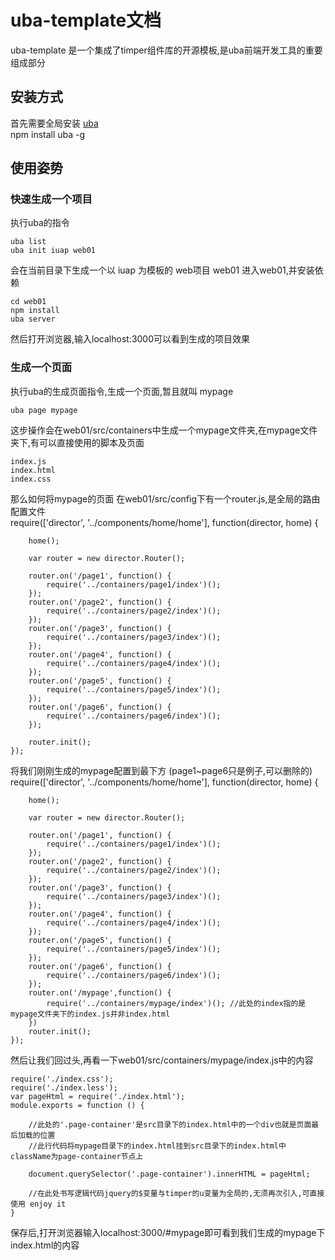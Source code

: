 # uba-template文档
uba-template 是一个集成了timper组件库的开源模板,是uba前端开发工具的重要组成部分

## 安装方式
首先需要全局安装 [uba](uba.md)
​    
    npm install uba -g

## 使用姿势

### 快速生成一个项目

执行uba的指令

    uba list
    uba init iuap web01
会在当前目录下生成一个以 iuap 为模板的 web项目 web01
进入web01,并安装依赖

    cd web01
    npm install
    uba server
然后打开浏览器,输入localhost:3000可以看到生成的项目效果

### 生成一个页面

执行uba的生成页面指令,生成一个页面,暂且就叫 mypage

    uba page mypage
这步操作会在web01/src/containers中生成一个mypage文件夹,在mypage文件夹下,有可以直接使用的脚本及页面

    index.js
    index.html
    index.css
那么如何将mypage的页面
在web01/src/config下有一个router.js,是全局的路由配置文件
​    
    require(['director', '../components/home/home'], function(director, home) {

        home();

        var router = new director.Router();

        router.on('/page1', function() {
            require('../containers/page1/index')();
        });
        router.on('/page2', function() {
            require('../containers/page2/index')();
        });
        router.on('/page3', function() {
            require('../containers/page3/index')();
        });
        router.on('/page4', function() {
            require('../containers/page4/index')();
        });
        router.on('/page5', function() {
            require('../containers/page5/index')();
        });
        router.on('/page6', function() {
            require('../containers/page6/index')();
        });
    
        router.init();
    });

将我们刚刚生成的mypage配置到最下方 (page1~page6只是例子,可以删除的)
​    
    require(['director', '../components/home/home'], function(director, home) {

        home();

        var router = new director.Router();

        router.on('/page1', function() {
            require('../containers/page1/index')();
        });
        router.on('/page2', function() {
            require('../containers/page2/index')();
        });
        router.on('/page3', function() {
            require('../containers/page3/index')();
        });
        router.on('/page4', function() {
            require('../containers/page4/index')();
        });
        router.on('/page5', function() {
            require('../containers/page5/index')();
        });
        router.on('/page6', function() {
            require('../containers/page6/index')();
        });
        router.on('/mypage',function() {
            require('../containers/mypage/index')(); //此处的index指的是mypage文件夹下的index.js并非index.html
        })
        router.init();
    });

然后让我们回过头,再看一下web01/src/containers/mypage/index.js中的内容

    require('./index.css');
    require('./index.less');
    var pageHtml = require('./index.html');
    module.exports = function () {
    
        //此处的'.page-container'是src目录下的index.html中的一个div也就是页面最后加载的位置
        //此行代码将mypage目录下的index.html挂到src目录下的index.html中className为page-container节点上
    
        document.querySelector('.page-container').innerHTML = pageHtml;
        
        //在此处书写逻辑代码jquery的$变量与timper的u变量为全局的,无须再次引入,可直接使用 enjoy it
    }

保存后,打开浏览器输入localhost:3000/#mypage即可看到我们生成的mypage下index.html的内容

